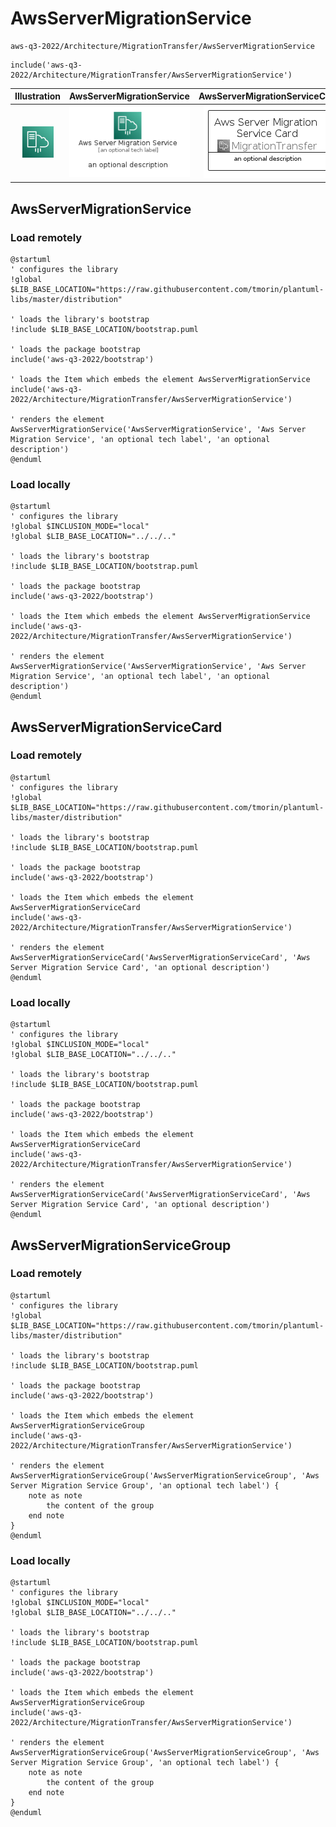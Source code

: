 # AwsServerMigrationService


```text
aws-q3-2022/Architecture/MigrationTransfer/AwsServerMigrationService
```

```text
include('aws-q3-2022/Architecture/MigrationTransfer/AwsServerMigrationService')
```



| Illustration | AwsServerMigrationService | AwsServerMigrationServiceCard | AwsServerMigrationServiceGroup |
| :---: | :---: | :---: | :---: |
| ![illustration for Illustration](../../../aws-q3-2022/Architecture/MigrationTransfer/AwsServerMigrationService.png) | ![illustration for AwsServerMigrationService](../../../aws-q3-2022/Architecture/MigrationTransfer/AwsServerMigrationService.Local.png) | ![illustration for AwsServerMigrationServiceCard](../../../aws-q3-2022/Architecture/MigrationTransfer/AwsServerMigrationServiceCard.Local.png) | ![illustration for AwsServerMigrationServiceGroup](../../../aws-q3-2022/Architecture/MigrationTransfer/AwsServerMigrationServiceGroup.Local.png) |




## AwsServerMigrationService

### Load remotely
```plantuml
@startuml
' configures the library
!global $LIB_BASE_LOCATION="https://raw.githubusercontent.com/tmorin/plantuml-libs/master/distribution"

' loads the library's bootstrap
!include $LIB_BASE_LOCATION/bootstrap.puml

' loads the package bootstrap
include('aws-q3-2022/bootstrap')

' loads the Item which embeds the element AwsServerMigrationService
include('aws-q3-2022/Architecture/MigrationTransfer/AwsServerMigrationService')

' renders the element
AwsServerMigrationService('AwsServerMigrationService', 'Aws Server Migration Service', 'an optional tech label', 'an optional description')
@enduml
```

### Load locally
```plantuml
@startuml
' configures the library
!global $INCLUSION_MODE="local"
!global $LIB_BASE_LOCATION="../../.."

' loads the library's bootstrap
!include $LIB_BASE_LOCATION/bootstrap.puml

' loads the package bootstrap
include('aws-q3-2022/bootstrap')

' loads the Item which embeds the element AwsServerMigrationService
include('aws-q3-2022/Architecture/MigrationTransfer/AwsServerMigrationService')

' renders the element
AwsServerMigrationService('AwsServerMigrationService', 'Aws Server Migration Service', 'an optional tech label', 'an optional description')
@enduml
```

## AwsServerMigrationServiceCard

### Load remotely
```plantuml
@startuml
' configures the library
!global $LIB_BASE_LOCATION="https://raw.githubusercontent.com/tmorin/plantuml-libs/master/distribution"

' loads the library's bootstrap
!include $LIB_BASE_LOCATION/bootstrap.puml

' loads the package bootstrap
include('aws-q3-2022/bootstrap')

' loads the Item which embeds the element AwsServerMigrationServiceCard
include('aws-q3-2022/Architecture/MigrationTransfer/AwsServerMigrationService')

' renders the element
AwsServerMigrationServiceCard('AwsServerMigrationServiceCard', 'Aws Server Migration Service Card', 'an optional description')
@enduml
```

### Load locally
```plantuml
@startuml
' configures the library
!global $INCLUSION_MODE="local"
!global $LIB_BASE_LOCATION="../../.."

' loads the library's bootstrap
!include $LIB_BASE_LOCATION/bootstrap.puml

' loads the package bootstrap
include('aws-q3-2022/bootstrap')

' loads the Item which embeds the element AwsServerMigrationServiceCard
include('aws-q3-2022/Architecture/MigrationTransfer/AwsServerMigrationService')

' renders the element
AwsServerMigrationServiceCard('AwsServerMigrationServiceCard', 'Aws Server Migration Service Card', 'an optional description')
@enduml
```

## AwsServerMigrationServiceGroup

### Load remotely
```plantuml
@startuml
' configures the library
!global $LIB_BASE_LOCATION="https://raw.githubusercontent.com/tmorin/plantuml-libs/master/distribution"

' loads the library's bootstrap
!include $LIB_BASE_LOCATION/bootstrap.puml

' loads the package bootstrap
include('aws-q3-2022/bootstrap')

' loads the Item which embeds the element AwsServerMigrationServiceGroup
include('aws-q3-2022/Architecture/MigrationTransfer/AwsServerMigrationService')

' renders the element
AwsServerMigrationServiceGroup('AwsServerMigrationServiceGroup', 'Aws Server Migration Service Group', 'an optional tech label') {
    note as note
        the content of the group
    end note
}
@enduml
```

### Load locally
```plantuml
@startuml
' configures the library
!global $INCLUSION_MODE="local"
!global $LIB_BASE_LOCATION="../../.."

' loads the library's bootstrap
!include $LIB_BASE_LOCATION/bootstrap.puml

' loads the package bootstrap
include('aws-q3-2022/bootstrap')

' loads the Item which embeds the element AwsServerMigrationServiceGroup
include('aws-q3-2022/Architecture/MigrationTransfer/AwsServerMigrationService')

' renders the element
AwsServerMigrationServiceGroup('AwsServerMigrationServiceGroup', 'Aws Server Migration Service Group', 'an optional tech label') {
    note as note
        the content of the group
    end note
}
@enduml
```

